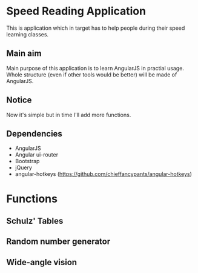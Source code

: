 Speed Reading Application
=========================
This is application which in target has to help people during their speed learning classes. 

Main aim
--------
Main purpose of this application is to learn AngularJS in practial usage. Whole structure (even if other tools would be better)
will be made of AngularJS.

Notice
------
Now it's simple but in time I'll add more functions.

Dependencies
------------
* AngularJS
* Angular ui-router
* Bootstrap
* jQuery
* angular-hotkeys (https://github.com/chieffancypants/angular-hotkeys)

Functions
=========

Schulz' Tables
--------------

Random number generator
-----------------------

Wide-angle vision
-----------------

